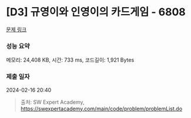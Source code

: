 # [D3] 규영이와 인영이의 카드게임 - 6808 

[문제 링크](https://swexpertacademy.com/main/code/problem/problemDetail.do?contestProbId=AWgv9va6HnkDFAW0) 

### 성능 요약

메모리: 24,408 KB, 시간: 733 ms, 코드길이: 1,921 Bytes

### 제출 일자

2024-02-16 20:40



> 출처: SW Expert Academy, https://swexpertacademy.com/main/code/problem/problemList.do